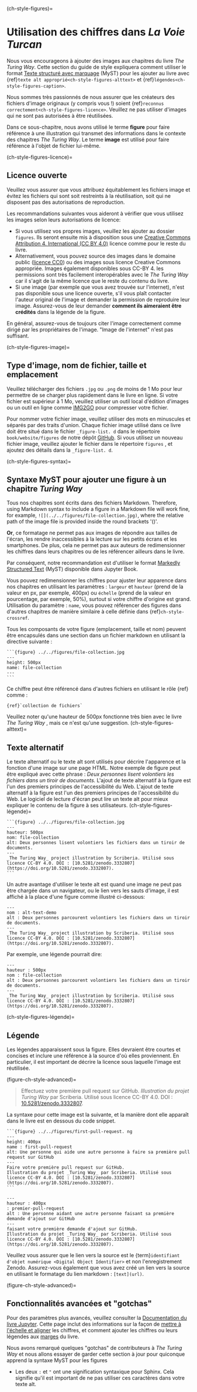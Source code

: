 (ch-style-figures)=
# Utilisation des chiffres dans _La Voie Turcan_

Nous vous encourageons à ajouter des images aux chapitres du livre _The Turing Way_. Cette section du guide de style expliquera comment utiliser le format [Texte structuré avec marquage](https://myst-parser.readthedocs.io/en/latest/) (MyST) pour les ajouter au livre avec {ref}`texte alt approprié<ch-style-figures-alttext>` et {ref}`légendes<ch-style-figures-caption>`.

Nous sommes très passionnés de nous assurer que les créateurs des fichiers d'image originaux (y compris vous !) soient {ref}`reconnus correctement<ch-style-figures-licence>`. Veuillez ne pas utiliser d'images qui ne sont pas autorisées à être réutilisées.

Dans ce sous-chapitre, nous avons utilisé le terme **figure** pour faire référence à une illustration qui transmet des informations dans le contexte des chapitres _The Turing Way_. Le terme **image** est utilisé pour faire référence à l'objet de fichier lui-même.

(ch-style-figures-licence)=
## Licence ouverte

Veuillez vous assurer que vous attribuez équitablement les fichiers image et évitez les fichiers qui sont soit restreints à la réutilisation, soit qui ne disposent pas des autorisations de reproduction.

Les recommandations suivantes vous aideront à vérifier que vous utilisez les images selon leurs autorisations de licence:

* Si vous utilisez vos propres images, veuillez les ajouter au dossier `figures`. Ils seront ensuite mis à disposition sous une [Creative Commons Attribution 4. International (CC BY 4.0)](https://creativecommons.org/licenses/by/4.0/deed.ast) licence comme pour le reste du livre.
* Alternativement, vous pouvez source des images dans le domaine public ([licence CC0](https://creativecommons.org/share-your-work/public-domain/cc0)) ou des images sous licence Creative Commons appropriée. Images également disponibles sous CC-BY 4. les permissions sont très facilement interopérables avec le _The Turing Way_ car il s'agit de la même licence que le reste du contenu du livre.
* Si une image (par exemple que vous avez trouvée sur l'internet), n'est pas disponible sous une licence ouverte, s'il vous plaît contacter l'auteur original de l'image et demander la permission de reproduire leur image. Assurez-vous de leur demander **comment ils aimeraient être crédités** dans la légende de la figure.

En général, assurez-vous de toujours citer l'image correctement comme dirigé par les propriétaires de l'image. "Image de l'internet" n'est pas suffisant.

(ch-style-figures-image)=
## Type d'image, nom de fichier, taille et emplacement

Veuillez télécharger des fichiers `.jpg` ou `.png` de moins de 1 Mo pour leur permettre de se charger plus rapidement dans le livre en ligne. Si votre fichier est supérieur à 1 Mo, veuillez utiliser un outil local d'édition d'images ou un outil en ligne comme [IMG2GO](https://www.img2go.com/compress-image) pour compresser votre fichier.

Pour nommer votre fichier image, veuillez utiliser des mots en minuscules et séparés par des traits d'union. Chaque fichier image utilisé dans ce livre doit être situé dans le fichier `_figure-list. d` dans le répertoire `book/website/figures` de notre dépôt [GitHub](https://github.com/alan-turing-institute/the-turing-way/tree/main/book/website/figures). Si vous utilisez un nouveau fichier image, veuillez ajouter le fichier dans le répertoire `figures` , et ajoutez des détails dans la `_figure-list. d`.

(ch-style-figures-syntax)=
## Syntaxe MyST pour ajouter une figure à un chapitre _Turing Way_

Tous nos chapitres sont écrits dans des fichiers Markdown. Therefore, using Markdown syntax to include a figure in a Markdown file will work fine, for example, `![](../../figures/file-collection.jpg)`, where the relative path of the image file is provided inside the round brackets '()'.

**Or**, ce formatage ne permet pas aux images de répondre aux tailles de l'écran, les rendre inaccessibles à la lecture sur les petits écrans et les smartphones. De plus, cela ne permet pas aux auteurs de redimensionner les chiffres dans leurs chapitres ou de les référencer ailleurs dans le livre.

Par conséquent, notre recommandation est d'utiliser le format [Markedly Structured Text](https://myst-parser.readthedocs.io/en/latest/) (MyST) disponible dans Jupyter Book.

Vous pouvez redimensionner les chiffres pour ajuster leur apparence dans nos chapitres en utilisant les paramètres : `largeur` et `hauteur` (prend de la valeur en px, par exemple, 400px) ou `échelle` (prend de la valeur en pourcentage, par exemple, 50%), surtout si votre chiffre d'origine est grand. Utilisation du paramètre : `name`, vous pouvez référencer des figures dans d'autres chapitres de manière similaire à celle définie dans {ref}`ch-style-crossref`.

Tous les composants de votre figure (emplacement, taille et nom) peuvent être encapsulés dans une section dans un fichier markdown en utilisant la directive suivante :

````
```{figure} ../../figures/file-collection.jpg
---
height: 500px
name: file-collection
---
```
````
Ce chiffre peut être référencé dans d'autres fichiers en utilisant le rôle {ref} comme :

```
{ref}`collection de fichiers`
```
Veuillez noter qu'une hauteur de 500px fonctionne très bien avec le livre _The Turing Way_ , mais ce n'est qu'une suggestion.
(ch-style-figures-alttext)=
## Texte alternatif
Le texte alternatif ou le texte alt sont utilisés pour décrire l'apparence et la fonction d'une image sur une page HTML. Notre exemple de figure peut être expliqué avec cette phrase : *Deux personnes lisent volontiers les fichiers dans un tiroir de documents.* L'ajout de texte alternatif à la figure est l'un des premiers principes de l'accessibilité du Web.
L'ajout de texte alternatif à la figure est l'un des premiers principes de l'accessibilité du Web. Le logiciel de lecture d'écran peut lire un texte alt pour mieux expliquer le contenu de la figure à ses utilisateurs.
(ch-style-figures-légende)=

````
```{figure} ../../figures/file-collection.jpg
---
hauteur: 500px
nom: file-collection
alt: Deux personnes lisent volontiers les fichiers dans un tiroir de documents.
---
_The Turing Way_ project illustration by Scriberia. Utilisé sous licence CC-BY 4.0. DOI : [10.5281/zenodo.3332807](https://doi.org/10.5281/zenodo.3332807).
```
````
Un autre avantage d'utiliser le texte alt est quand une image ne peut pas être chargée dans un navigateur, ou le lien vers les sauts d'image, il est affiché à la place d'une figure comme illustré ci-dessous:

```{figure} ../../figures/alt-text-demo.png
---
nom : alt-text-demo
alt : Deux personnes parcourent volontiers les fichiers dans un tiroir de documents.
---
_The Turing Way_ project illustration by Scriberia. Utilisé sous licence CC-BY 4.0. DOI : [10.5281/zenodo.3332807](https://doi.org/10.5281/zenodo.3332807).
```

Par exemple, une légende pourrait dire:

```{figure} ../../figures/file-collection.jpg
---
hauteur : 500px
nom : file-collection
alt : Deux personnes parcourent volontiers les fichiers dans un tiroir de documents.
---
_The Turing Way_ project illustration by Scriberia. Utilisé sous licence CC-BY 4.0. DOI : [10.5281/zenodo.3332807](https://doi.org/10.5281/zenodo.3332807).
```

(ch-style-figures-légende)=
## Légende

Les légendes apparaissent sous la figure. Elles devraient être courtes et concises et inclure une référence à la source d'où elles proviennent. En particulier, il est important de décrire la licence sous laquelle l'image est réutilisée.

(figure-ch-style-advanced)=

> Effectuez votre première pull request sur GitHub. _Illustration du projet Turing Way_ par Scriberia. Utilisé sous licence CC-BY 4.0. DOI : [10.5281/zenodo.3332807](https://doi.org/10.5281/zenodo.3332807).

La syntaxe pour cette image est la suivante, et la manière dont elle apparaît dans le livre est en dessous du code snippet.

````
```{figure} ../../figures/first-pull-request. ng
---
height: 400px
name : first-pull-request
alt: Une personne qui aide une autre personne à faire sa première pull request sur GitHub
---
Faire votre première pull request sur GitHub.
Illustration du projet _Turing Way_ par Scriberia. Utilisé sous licence CC-BY 4.0. DOI : [10.5281/zenodo.3332807](https://doi.org/10.5281/zenodo.3332807).
```
````

```{figure} ../../figures/first-pull-request.png
---
hauteur : 400px
: premier-pull-request
alt : Une personne aidant une autre personne faisant sa première demande d'ajout sur GitHub
---
faisant votre première demande d'ajout sur GitHub.
Illustration du projet _Turing Way_ par Scriberia. Utilisé sous licence CC-BY 4.0. DOI : [10.5281/zenodo.3332807](https://doi.org/10.5281/zenodo.3332807).
```

Veuillez vous assurer que le lien vers la source est le {term}`identifiant d'objet numérique <Digital Object Identifier>` et non l'enregistrement Zenodo. Assurez-vous également que vous avez créé un lien vers la source en utilisant le formatage du lien markdown : `[text](url)`.

(figure-ch-style-advanced)=
## Fonctionnalités avancées et "gotchas"

Pour des paramètres plus avancés, veuillez consulter la [Documentation du livre Jupyter](https://jupyterbook.org/content/figures.html). Cette page inclut des informations sur la façon de [mettre à l'échelle et aligner](https://jupyterbook.org/content/figures.html#figure-scaling-and-aligning) les chiffres, et comment ajouter les chiffres ou leurs légendes aux [marges](https://jupyterbook.org/content/figures.html#margin-captions-and-figures) du livre.

Nous avons remarqué quelques "gotchas" de contributeurs à _The Turing Way_ et nous allons essayer de garder cette section à jour pour quiconque apprend la syntaxe MyST pour les figures

* Les deux `:` et `"` ont une signification syntaxique pour Sphinx. Cela signifie qu'il est important de ne pas utiliser ces caractères dans votre texte alt.
